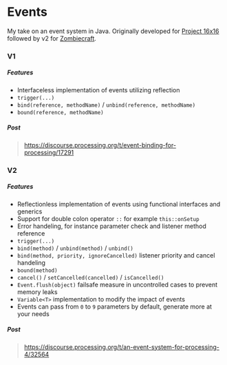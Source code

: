 # Events
My take on an event system in Java. Originally developed for [Project 16x16](https://github.com/Stephcraft/Project-16x16) followed by v2 for [Zombiecraft](https://zc.stephcraft.net).

### V1
##### Features
* Interfaceless implementation of events utilizing reflection
* `trigger(...)`
* `bind(reference, methodName)` / `unbind(reference, methodName)`
* `bound(reference, methodName)`

##### Post  
> https://discourse.processing.org/t/event-binding-for-processing/17291

### V2
##### Features
* Reflectionless implementation of events using functional interfaces and generics
* Support for double colon operator `::` for example `this::onSetup`
* Error handeling, for instance parameter check and listener method reference
* `trigger(...)`
* `bind(method)` / `unbind(method)` / `unbind()`
* `bind(method, priority, ignoreCancelled)` listener priority and cancel handeling
* `bound(method)`
* `cancel()` / `setCancelled(cancelled)` / `isCancelled()`
* `Event.flush(object)` failsafe measure in uncontrolled cases to prevent memory leaks
* `Variable<T>` implementation to modify the impact of events
* Events can pass from `0` to `9` parameters by default, generate more at your needs

##### Post
> https://discourse.processing.org/t/an-event-system-for-processing-4/32564

